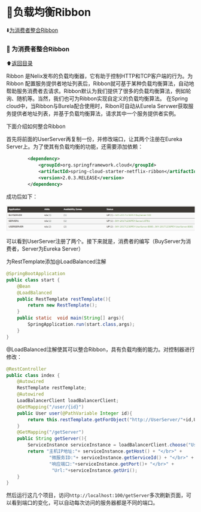 # 	:triangular_flag_on_post:负载均衡Ribbon

<p id="t"></p>

:arrow_down:[为消费者整合Ribbon](#a1)


<b id="a1"></b>

### :arrow_up_small: 为消费者整合Ribbon

:arrow_up:[返回目录](#t)

Ribbon 是Nelix发布的负载均衡器，它有助于控制HTTP和TCP客户端的行为。为Ribbon 配置服务提供者地址列表后，Ribbon就可基于某种负载均衡算法，自动地帮助服务消费者去请求。Ribbon默认为我们提供了很多的负载均衡算法，例如轮询、随机等。当然，我们也可为Ribbon实现自定义的负载均衡算法。
在Spring cloud中，当Ribbon与Burela配合使用时，Ribon可自动从Eurela Servwer获取服务提供者地址列表，并基于负载均衡算法，请求其中一个服务提供者实例。

下面介绍如何整合Ribbon

首先将前面的UserServer再复制一份，并修改端口，让其两个注册在Eureka Server上。为了使其有负载均衡的功能，还需要添加依赖：

```xml
        <dependency>
            <groupId>org.springframework.cloud</groupId>
            <artifactId>spring-cloud-starter-netflix-ribbon</artifactId>
            <version>2.0.3.RELEASE</version>
        </dependency>
```

成功后如下：

![](https://github.com/Lumnca/Spring-Cloud/blob/master/img/a4.png)

可以看到UserServer注册了两个。接下来就是，消费者的编写（BuyServer为消费者，Server为Eureka Server）

为RestTemplate添加@LoadBalanced注解

```java
@SpringBootApplication
public class start {
    @Bean
    @LoadBalanced
    public RestTemplate restTemplate(){
        return new RestTemplate();
    }
    public static  void main(String[] args){
        SpringApplication.run(start.class,args);
    }
}
```

@LoadBalanced注解使其可以整合Ribbon，具有负载均衡的能力。对控制器进行修改：

```java
@RestController
public class index {
    @Autowired
    RestTemplate restTemplate;
    @Autowired
    LoadBalancerClient loadBalancerClient;
    @GetMapping("/user/{id}")
    public User user(@PathVariable Integer id){
        return this.restTemplate.getForObject("http://UserServer/"+id,User.class);
    }
    @GetMapping("/getServer")
    public String getServer(){
        ServiceInstance serviceInstance = loadBalancerClient.choose("UserServer");
        return "主机IP地址:"+ serviceInstance.getHost() + "</br>" +
                "微服务ID:"+ serviceInstance.getServiceId() + "</br>" +
                "响应端口:"+serviceInstance.getPort()+ "</br>" +
                 "Url:"+serviceInstance.getUri();
    }
}

```

然后运行这几个项目，访问`http://localhost:100/getServer`多次刷新页面，可以看到端口的变化，可以自动每次访问的服务器都是不同的端口。






